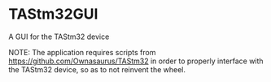 # TAStm32GUI
A GUI for the TAStm32 device

NOTE: The application requires scripts from https://github.com/Ownasaurus/TAStm32 in order to properly interface with the TAStm32 device, so as to not reinvent the wheel.
